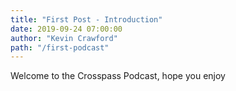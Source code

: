 ```yaml
---
title: "First Post - Introduction"
date: 2019-09-24 07:00:00
author: "Kevin Crawford"
path: "/first-podcast"
---
```


Welcome to the Crosspass Podcast, hope you enjoy
